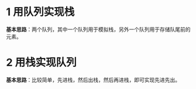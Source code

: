 # 1 用队列实现栈
**基本思路**：两个队列，其中一个队列用于模拟栈，另外一个队列用于存储队尾前的元素。
# 2 用栈实现队列
**基本思路**：比较简单，先进栈，然后出栈，然后再进栈，即可实现先进先出。